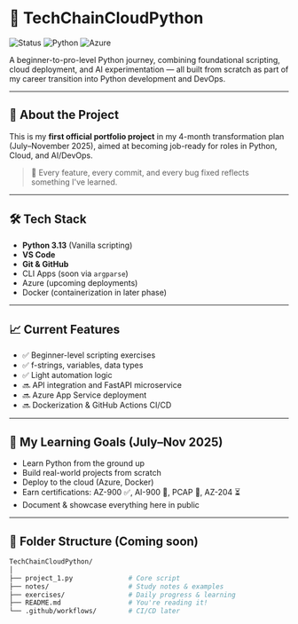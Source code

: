 # 🚀 TechChainCloudPython
![Status](https://img.shields.io/badge/status-active-brightgreen)
![Python](https://img.shields.io/badge/python-3.10-blue)
![Azure](https://img.shields.io/badge/azure-deployment-blue)

A beginner-to-pro-level Python journey, combining foundational scripting, cloud deployment, and AI experimentation — all built from scratch as part of my career transition into Python development and DevOps.

---

## 📌 About the Project

This is my **first official portfolio project** in my 4-month transformation plan (July–November 2025), aimed at becoming job-ready for roles in Python, Cloud, and AI/DevOps.

> 🧠 Every feature, every commit, and every bug fixed reflects something I've learned.

---

## 🛠️ Tech Stack

- **Python 3.13** (Vanilla scripting)
- **VS Code**
- **Git & GitHub**
- CLI Apps (soon via `argparse`)
- Azure (upcoming deployments)
- Docker (containerization in later phase)

---

## 📈 Current Features

- ✅ Beginner-level scripting exercises
- ✅ f-strings, variables, data types
- ✅ Light automation logic
- 🔜 API integration and FastAPI microservice
- 🔜 Azure App Service deployment
- 🔜 Dockerization & GitHub Actions CI/CD

---

## 🎯 My Learning Goals (July–Nov 2025)

- Learn Python from the ground up
- Build real-world projects from scratch
- Deploy to the cloud (Azure, Docker)
- Earn certifications: AZ-900 ✅, AI-900 🎯, PCAP 🎯, AZ-204 ⏳
- Document & showcase everything here in public

---

## 📁 Folder Structure (Coming soon)

```bash
TechChainCloudPython/
│
├── project_1.py              # Core script
├── notes/                    # Study notes & examples
├── exercises/                # Daily progress & learning
├── README.md                 # You're reading it!
└── .github/workflows/        # CI/CD later
